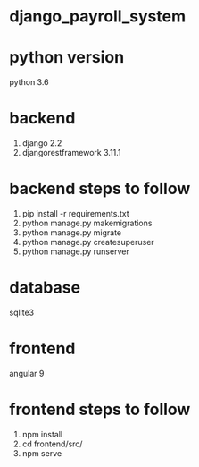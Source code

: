 
# django_payroll_system

# python version
python 3.6

# backend
1. django 2.2
2. djangorestframework 3.11.1

# backend steps to follow
1. pip install -r requirements.txt
2. python manage.py makemigrations
3. python manage.py migrate
4. python manage.py createsuperuser
5. python manage.py runserver

# database
sqlite3

# frontend
angular 9

# frontend steps to follow
1. npm install
2. cd frontend/src/
3. npm serve

